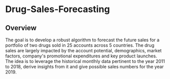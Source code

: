 # Drug-Sales-Forecasting

## Overview
The goal is to develop a robust algorithm to forecast the future sales for a portfolio of two drugs sold in 25 accounts across 5 countries. The drug sales are largely impacted by the account potential, demographics, market factors, company's promotional expenditures and key product launches. The idea is to leverage the historical montlhly data pertinent to the year 2011 to 2018, derive insights from it and give possible sales numbers for the year 2019. 
